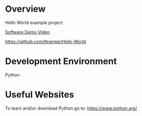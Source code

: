 # Overview

Hello World example project

[Software Demo Video](http://youtube.link.goes.here)

https://github.com/ttrampp/Hello-World 

# Development Environment

Python

# Useful Websites

To learn and/or download Python go to: https://www.python.org/